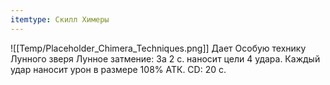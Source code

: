 ```yaml
---
itemtype: Скилл Химеры
---
```

![[Temp/Placeholder_Chimera_Techniques.png]]
Дает Особую технику Лунного зверя Лунное затмение: За 2 с. наносит цели 4 удара. Каждый удар наносит урон в размере 108% АТК. CD: 20 с.
